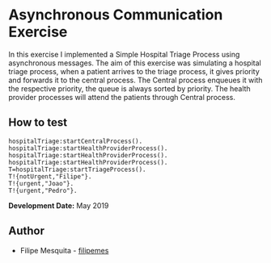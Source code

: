 # Asynchronous Communication Exercise

In this exercise I implemented a Simple Hospital Triage Process using asynchronous messages. The aim of this exercise was simulating a hospital triage process, when a patient arrives to the triage process, it gives priority and forwards it to the central process. The Central process enqueues it with the respective priority, the queue is always sorted by priority. The health provider processes will attend the patients through Central process.

## How to test

````
hospitalTriage:startCentralProcess().
hospitalTriage:startHealthProviderProcess().
hospitalTriage:startHealthProviderProcess().
hospitalTriage:startHealthProviderProcess().
T=hospitalTriage:startTriageProcess().
T!{notUrgent,"Filipe"}.
T!{urgent,"Joao"}.
T!{urgent,"Pedro"}.
````

**Development Date:** May 2019

## Author

* Filipe Mesquita - [filipemes](https://github.com/filipemes)
